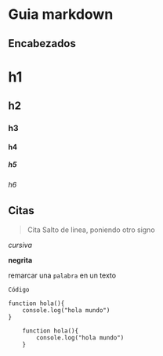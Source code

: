 # Guia markdown

## Encabezados
# h1
## h2
### h3
#### h4
##### h5
###### h6

## Citas
> Cita
> Salto de linea, poniendo otro signo

*cursiva*

**negrita**

remarcar una `palabra` en un texto

    Código

```
function hola(){
    console.log("hola mundo")
}
```

~~~
    function hola(){
        console.log("hola mundo")
    }
~~~
